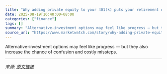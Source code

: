 ```yaml
---
title: "Why adding private equity to your 401(k) puts your retirement on the line"
date: 2025-08-19T16:40:00+08:00
categories: ["finance"]
tags: []
summary: "Alternative-investment options may feel like progress — but they also increase the chance of confusion and costly missteps."
source_url: "https://www.marketwatch.com/story/why-adding-private-equity-to-your-401-k-puts-your-retirement-on-the-line-a1ce9c05?mod=mw_rss_topstories"
---
```


Alternative-investment options may feel like progress — but they also increase the chance of confusion and costly missteps.

---

*来源: [原文链接](https://www.marketwatch.com/story/why-adding-private-equity-to-your-401-k-puts-your-retirement-on-the-line-a1ce9c05?mod=mw_rss_topstories)*
